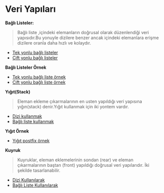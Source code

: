 # Veri Yapıları
 **Bağlı Listeler:**
> Bağlı liste ,içindeki elemanların doğrusal olarak düzenlendiği veri yapısıdır.Bu yonuyle dizilere benzer ancak içindeki 
elemanlara erişme dizilere oranla daha hızlı ve kolaydır.
* [Tek yonlu bağlı listeler](https://github.com/bekir1184/Veri_Yapilari/tree/master/src/Tek_yonlu_bagli_liste)
* [Çift yonlu bağlı listeler](https://github.com/bekir1184/Veri_Yapilari/tree/master/src/Cift_yonlu_bagli_liste)

**Bağlı Listeler Örnek**
 * [Tek yonlu bağlı liste örnek](https://github.com/bekir1184/Veri_Yapilari/tree/master/src/Tek_yonlu_bagli_liste_ornek)
 * [Cift yonlu bağlı liste örnek](https://github.com/bekir1184/Veri_Yapilari/tree/master/src/Dairsel_Bagli_Liste_Ornek)

**Yığıt(Stack)**
>Eleman ekleme çıkarmalarının en usten yapıldığı veri yapısına yığın(stack) denir.Yığıt kullanmak için iki yontem vardır.
* [Dizi kullanmak](https://github.com/bekir1184/Veri_Yapilari/tree/master/src/StackDizi#dizi-tabanlı-yığıt)
* [Bağlı liste kullanmak](https://github.com/bekir1184/Veri_Yapilari/tree/master/src/StackBagliListe#bağlı-liste-ile-yığıtstack-yapısı)

**Yığıt Örnek**
* [Yığıt postfix örnek](https://github.com/bekir1184/Veri_Yapilari/tree/master/src/StackOrnek#stack-ornek)

**Kuyruk**
>Kuyruklar, eleman eklemelerinin sondan (rear) ve eleman çıkarmalarının baştan (front) yapıldığı doğrusal veri yapılarıdır.
İki şekilde tasarlanabilir.
* [Dizi Kullanılarak](https://github.com/bekir1184/Veri_Yapilari/tree/master/src/KuyrukDizi)
* [Bağlı Liste Kullanılarak]()
